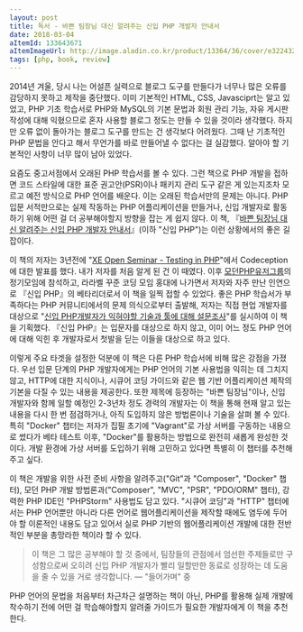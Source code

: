 ```yaml
---
layout: post
title: 독서 - 바쁜 팀장님 대신 알려주는 신입 PHP 개발자 안내서
date: 2018-03-04
aItemId: 133643671
aItemImageUrl: http://image.aladin.co.kr/product/13364/36/cover/e322432111_1.jpg
tags: [php, book, review]
---
```


2014년 겨울, 당시 나는 어설픈 실력으로 블로그 도구를 만들다가 너무나 많은 오류를 감당하지 못하고 제작을 중단했다. 이미 기본적인 HTML, CSS, Javasciprt는 알고 있었고, PHP 기초 학습서로 PHP와 MySQL의 기본 문법과 회원 관리 기능, 자유 게시판 작성에 대해 익혔으므로 혼자 사용할 블로그 정도는 만들 수 있을 것이라 생각했다. 하지만 오류 없이 돌아가는 블로그 도구를 만드는 건 생각보다 어려웠다. 그때 난 기초적인 PHP 문법을 안다고 해서 무언가를 바로 만들어낼 수 없다는 걸 실감했다. 알아야 할 기본적인 사항이 너무 많이 남아 있었다.

요즘도 중고서점에서 오래된 PHP 학습서를 볼 수 있다. 그런 책으로 PHP 개발을 접하면 코드 스타일에 대한 표준 권고안(PSR)이나 패키지 관리 도구 같은 게 있는지조차 모르고 예전 방식으로 PHP 언어를 배운다. 이는 오래된 학습서만의 문제는 아니다. PHP 입문 서적만으로는 실제 작동하는 PHP 어플리케이션을 만들거나, 신입 개발자로 활동하기 위해 어떤 걸 더 공부해야할지 방향을 잡는 게 쉽지 않다. 이 책, 『[바쁜 팀장님 대신 알려주는 신입 PHP 개발자 안내서](https://uptodatebookspub.com/books/9791196276607)』(이하 "신입 PHP")는 이런 상황에서의 좋은 길잡이다.

이 책의 저자는 3년전에 "[XE Open Seminar - Testing in PHP](https://www.xpressengine.com/index.php?mid=devlog&category=22686230&document_srl=22972401)"에서 Codeception에 대한 발표를 했다. 내가 저자를 처음 알게 된 건 이 때였다. 이후 [모던PHP유저그룹](https://www.facebook.com/groups/655071604594451/)의 정기모임에 참석하고, 라라벨 꾸준 코딩 모임 홍대에 나가면서 저자와 자주 만난 인연으로 『신입 PHP』의 베타리더로서 이 책을 일찍 접할 수 있었다. 좋은 PHP 학습서가 부족하다는 PHP 커뮤니티에서의 문제 의식으로부터 출발해, 저자는 직접 현업 개발자를 대상으로 "[신입 PHP개발자가 익혀야할 기술과 툴에 대해 설문조사](http://leehyunseok.com/?p=2764)"를 실시하여 이 책을 기획했다. 『신입 PHP』는 입문자를 대상으로 하지 않고, 이미 어느 정도 PHP 언어에 대해 익힌 후 개발자로서 첫발을 딛는 이들을 대상으로 하고 있다.

이렇게 주요 타겟을 설정한 덕분에 이 책은 다른 PHP 학습서에 비해 많은 강점을 가졌다. 우선 입문 단계의 PHP 개발자에게는 PHP 언어의 기본 사용법을 익히는 데 그치지 않고, HTTP에 대한 지식이나, 시큐어 코딩 가이드와 같은 웹 기반 어플리케이션 제작의 기본을 다질 수 있는 내용을 제공한다. 또한 제목에 등장하는 "바쁜 팀장님"이나, 신입 개발자와 함께 일할 예정인 2-3년차 정도 경력의 개발자는 이 책을 통해 현재 알고 있는 내용을 다시 한 번 점검하거나, 아직 도입하지 않은 방법론이나 기술을 살펴 볼 수 있다. 특히 "Docker" 챕터는 저자가 집필 초기에 "Vagrant"로 가상 서버를 구동하는 내용으로 썼다가 베타 테스트 이후, "Docker"를 활용하는 방법으로 완전히 새롭게 완성한 것이다. 개발 환경에 가상 서버를 도입하기 위해 고민하고 있다면 특별히 이 챕터를 추천해 주고 싶다.

이 책은 개발을 위한 사전 준비 사항을 알려주고("Git"과 "Composer", "Docker" 챕터), 모던 PHP 개발 방법론과("Composer", "MVC", "PSR", "PDO/ORM" 챕터), 강력한 PHP IDE인 "PHPStorm" 사용법도 담고 있다. "시큐어 코딩"과 "HTTP" 챕터에서는 PHP 언어뿐만 아니라 다른 언어로 웹어플리케이션을 제작할 때에도 염두에 두어야 할 이론적인 내용도 담고 있어서 실로 PHP 기반의 웹어플리케이션 개발에 대한 전반적인 부분을 총망라한 책이라 할 수 있다.

>이 책은 그 많은 공부해야 할 것 중에서, 팀장들의 관점에서 엄선한 주제들로만 구성함으로써 오히려 신입 PHP 개발자가 빨리 일할만한 동료로 성장하는 데 도움을 줄 수 있을 거로 생각합니다. — "들어가며" 중

PHP 언어의 문법을 처음부터 차근차근 설명하는 책이 아닌, PHP를 활용해 실제 개발에 착수하기 전에 어떤 걸 학습해야할지 알려줄 가이드가 필요한 개발자에게 이 책을 추천한다.
